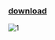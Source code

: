 ### [download](https://github.com/grachyov/yoink-menu-bar/releases/download/1.0.3/yoink.dmg)
![1](https://github.com/grachyov/yoink-menu-bar/assets/7680193/02cb1434-9e67-4273-a80e-896b088c8f5b)
